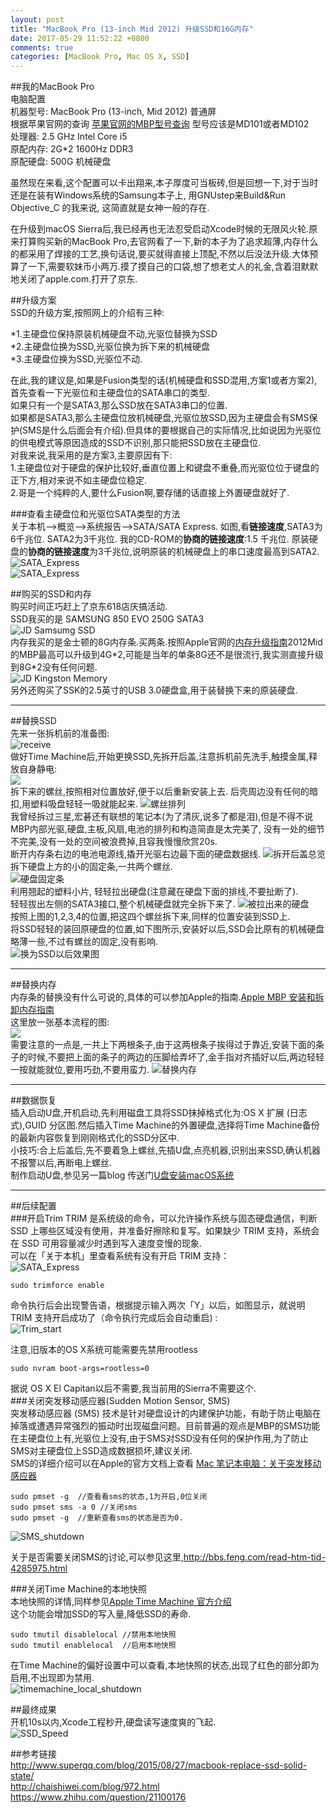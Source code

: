 ```yaml
---
layout: post
title: "MacBook Pro (13-inch Mid 2012) 升级SSD和16G内存"
date: 2017-05-29 11:52:22 +0800
comments: true
categories: [MacBook Pro, Mac OS X, SSD]
---  
```


##我的MacBook Pro  
电脑配置  
机器型号: MacBook Pro (13-inch, Mid 2012) 普通屏  
根据苹果官网的查询 [苹果官网的MBP型号查询](https://support.apple.com/zh-cn/HT201300) 型号应该是MD101或者MD102  
处理器: 2.5 GHz Intel Core i5  
原配内存: 2G*2 1600Hz DDR3  
原配硬盘: 500G 机械硬盘  

虽然现在来看,这个配置可以卡出翔来,本子厚度可当板砖,但是回想一下,对于当时还是在装有Windows系统的Samsung本子上, 用GNUstep来Build&Run Objective_C 的我来说, 这简直就是女神一般的存在.

在升级到macOS Sierra后,我已经再也无法忍受启动Xcode时候的无限风火轮.原来打算购买新的MacBook Pro,去官网看了一下,新的本子为了追求超薄,内存什么的都采用了焊接的工艺,换句话说,要买就得直接上顶配,不然以后没法升级.大体预算了一下,需要软妹币小两万.摸了摸自己的口袋,想了想老丈人的礼金,含着泪默默地关闭了apple.com.打开了京东.  

##升级方案  
SSD的升级方案,按照网上的介绍有三种:  

*1.主硬盘位保持原装机械硬盘不动,光驱位替换为SSD  
*2.主硬盘位换为SSD,光驱位换为拆下来的机械硬盘  
*3.主硬盘位换为SSD,光驱位不动.  
 
在此,我的建议是,如果是Fusion类型的话(机械硬盘和SSD混用,方案1或者方案2),首先查看一下光驱位和主硬盘位的SATA串口的类型.  
如果只有一个是SATA3,那么SSD放在SATA3串口的位置.  
如果都是SATA3,那么主硬盘位放机械硬盘,光驱位放SSD,因为主硬盘会有SMS保护(SMS是什么后面会有介绍).但具体的要根据自己的实际情况,比如说因为光驱位的供电模式等原因造成的SSD不识别,那只能把SSD放在主硬盘位.  
对我来说,我采用的是方案3,主要原因有下:  
1.主硬盘位对于硬盘的保护比较好,垂直位置上和键盘不重叠,而光驱位位于键盘的正下方,相对来说不如主硬盘位稳定.  
2.哥是一个纯粹的人,要什么Fusion啊,要存储的话直接上外置硬盘就好了.  

###查看主硬盘位和光驱位SATA类型的方法  
关于本机-->概览-->系统报告-->SATA/SATA Express. 如图,看**链接速度**,SATA3为6千兆位. SATA2为3千兆位. 我的CD-ROM的**协商的链接速度**:1.5 千兆位. 原装硬盘的**协商的链接速度**为3千兆位,说明原装的机械硬盘上的串口速度最高到SATA2.  
![SATA_Express](/blog_reference_image/2017/5/disk_sata.jpg)  
![SATA_Express](/blog_reference_image/2017/5/cd-rom_sata.jpg)  

##购买的SSD和内存  
购买时间正巧赶上了京东618店庆搞活动.  
SSD我买的是 SAMSUNG 850 EVO 250G SATA3  
![JD Samsumg SSD](/blog_reference_image/2017/5/jd_ssd.jpg)  
内存我买的是金士顿的8G内存条.买两条.按照Apple官网的[内存升级指南](https://support.apple.com/zh-cn/HT201165)2012Mid的MBP最高可以升级到4G\*2,可能是当年的单条8G还不是很流行,我实测直接升级到8G\*2没有任何问题.  
![JD Kingston Memory](/blog_reference_image/2017/5/jd_memory.jpg)  
另外还购买了SSK的2.5英寸的USB 3.0硬盘盒,用于装替换下来的原装硬盘. 

------
##替换SSD  
先来一张拆机前的准备图:  
![receive](/blog_reference_image/2017/5/IMG_4026.jpg)  
做好Time Machine后,开始更换SSD,先拆开后盖,注意拆机前先洗手,触摸金属,释放自身静电:  
![](https://support.apple.com/library/content/dam/edam/applecare/images/zh_CN/macbookpro/13_bottom_case_removal.png)  
拆下来的螺丝,按照相对位置放好,便于以后重新安装上去. 后壳周边没有任何的暗扣,用塑料吸盘轻轻一吸就能起来.
![螺丝排列](/blog_reference_image/2017/5/IMG_4027.jpg)  
我曾经拆过三星,宏碁还有联想的笔记本(为了清灰,说多了都是泪),但是不得不说MBP内部光驱,硬盘,主板,风扇,电池的排列和构造简直是太完美了, 没有一处的细节不完美,没有一处的空间被浪费掉,且容我慢慢欣赏20s.  
断开内存条右边的电池电源线,撬开光驱右边最下面的硬盘数据线. 
![拆开后盖总览](/blog_reference_image/2017/5/IMG_4028.jpg)  
拆下硬盘上方的小的固定条,一共两个螺丝.  
![硬盘固定条](/blog_reference_image/2017/5/IMG_4032.jpg)  
利用翘起的塑料小片, 轻轻拉出硬盘(注意藏在硬盘下面的排线,不要扯断了).  
轻轻拔出左侧的SATA3接口,整个机械硬盘就完全拆下来了.
![被拉出来的硬盘](/blog_reference_image/2017/5/IMG_4033.jpg)  
按照上图的1,2,3,4的位置,把这四个螺丝拆下来,同样的位置安装到SSD上.  
将SSD轻轻的装回原硬盘的位置,如下图所示,安装好以后,SSD会比原有的机械硬盘略薄一些,不过有螺丝的固定,没有影响.   
![换为SSD以后效果图](/blog_reference_image/2017/5/IMG_4035.jpg)  

------
##替换内存  
内存条的替换没有什么可说的,具体的可以参加Apple的指南.[Apple MBP 安装和拆卸内存指南](https://support.apple.com/zh-cn/HT201165)  
这里放一张基本流程的图:  
![](https://support.apple.com/library/content/dam/edam/applecare/images/zh_CN/macbookpro/13_insert_memory.png)  
需要注意的一点是,一共上下两根条子,由于这两根条子挨得过于靠近,安装下面的条子的时候,不要把上面的条子的两边的压脚给弄坏了,金手指对齐插好以后,两边轻轻一按就能就位,要用巧劲,不要用蛮力.
![替换内存](/blog_reference_image/2017/5/IMG_4030.jpg)  

------
##数据恢复  
插入启动U盘,开机启动,先利用磁盘工具将SSD抹掉格式化为:OS X 扩展 (日志式),GUID 分区图.然后插入Time Machine的外置硬盘,选择将Time Machine备份的最新内容恢复到刚刚格式化的SSD分区中.  
小技巧:合上后盖后,先不要着急上螺丝,先插U盘,点亮机器,识别出来SSD,确认机器不报警以后,再断电上螺丝.  
制作启动U盘,参见另一篇blog 传送门[U盘安装macOS系统](/blog/20170529/install-macos-by-u-disk.html)    

------
##后续配置  
###开启Trim 
TRIM 是系统级的命令，可以允许操作系统与固态硬盘通信，判断 SSD 上哪些区域没有使用，并准备好擦除和复写。如果缺少 TRIM 支持，系统会在 SSD 可用容量减少时遇到写入速度变慢的现象.  
可以在「关于本机」里查看系统有没有开启 TRIM 支持：  
![SATA_Express](/blog_reference_image/2017/5/disk_sata.jpg)  
```
sudo trimforce enable
```  
命令执行后会出现警告语，根据提示输入两次「Y」以后，如图显示，就说明 TRIM 支持开启成功了（命令执行完成后会自动重启) :  
![Trim_start](/blog_reference_image/2017/5/trim_start.jpg)  

注意,旧版本的OS X系统可能需要先禁用rootless  
```
sudo nvram boot-args=rootless=0
```  
据说 OS X El Capitan以后不需要,我当前用的Sierra不需要这个.  
###关闭突发移动感应器(Sudden Motion Sensor, SMS)  
突发移动感应器 (SMS) 技术是针对硬盘设计的内建保护功能，有助于防止电脑在掉落或遭遇异常强烈的振动时出现磁盘问题。目前普遍的观点是MBP的SMS功能在主硬盘位上有,光驱位上没有,由于SMS对SSD没有任何的保护作用,为了防止SMS对主硬盘位上SSD造成数据损坏,建议关闭.  
SMS的详细介绍可以在Apple的官方文档上查看 [Mac 笔记本电脑：关于突发移动感应器](https://support.apple.com/zh-cn/HT201666)  
```
sudo pmset -g  //查看看sms的状态,1为开启,0位关闭  
sudo pmset sms -a 0 //关闭sms  
sudo pmset -g  //重新查看sms的状态是否为0.  
```  
![SMS_shutdown](/blog_reference_image/2017/5/shutdown_pmset.jpg)  

关于是否需要关闭SMS的讨论,可以参见这里,http://bbs.feng.com/read-htm-tid-4285975.html  

###关闭Time Machine的本地快照  
本地快照的详情,同样参见[Apple Time Machine 官方介绍](https://support.apple.com/kb/PH25723?viewlocale=zh_CN&locale=zh_CN)  
这个功能会增加SSD的写入量,降低SSD的寿命. 

```
sudo tmutil disablelocal //禁用本地快照
sudo tmutil enablelocal  //启用本地快照
```  
在Time Machine的偏好设置中可以查看,本地快照的状态,出现了红色的部分即为启用,不出现即为禁用.  
![timemachine_local_shutdown](/blog_reference_image/2017/5/timemachine_local.jpg)  


##最终成果  
开机10s以内,Xcode工程秒开,硬盘读写速度爽的飞起.  
![SSD_Speed](/blog_reference_image/2017/5/IMG_4036.jpg)  

##参考链接  
http://www.superqq.com/blog/2015/08/27/macbook-replace-ssd-solid-state/  
http://chaishiwei.com/blog/972.html  
https://www.zhihu.com/question/21100176  




    
    